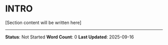 # INTRO

[Section content will be written here]

---
**Status**: Not Started
**Word Count**: 0
**Last Updated**: 2025-09-16

